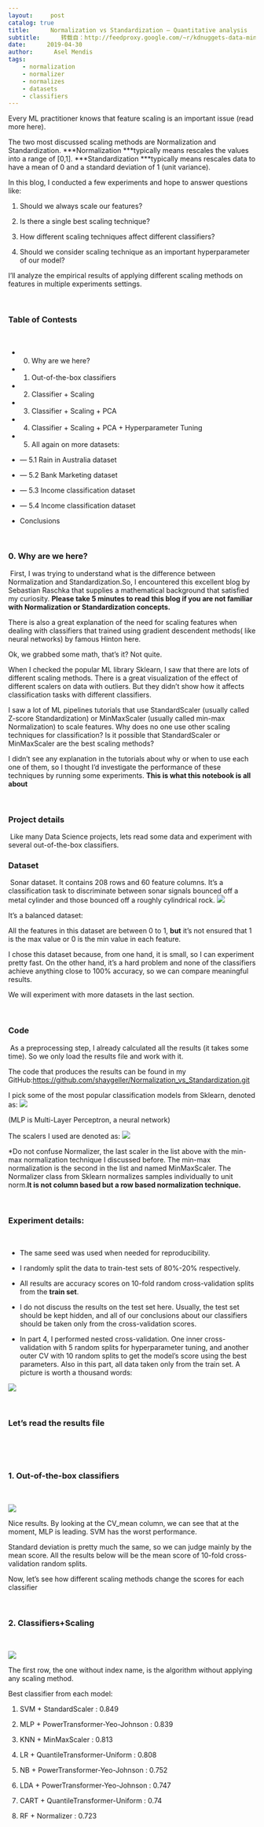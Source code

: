 ```yaml
---
layout:     post
catalog: true
title:      Normalization vs Standardization — Quantitative analysis
subtitle:      转载自：http://feedproxy.google.com/~r/kdnuggets-data-mining-analytics/~3/_qHK8siF9CE/normalization-vs-standardization-quantitative-analysis.html
date:      2019-04-30
author:      Asel Mendis
tags:
    - normalization
    - normalizer
    - normalizes
    - datasets
    - classifiers
---
```




Every ML practitioner knows that feature scaling is an important issue (read more here).

The two most discussed scaling methods are Normalization and Standardization. ***Normalization ***typically means rescales the values into a range of [0,1]. ***Standardization ***typically means rescales data to have a mean of 0 and a standard deviation of 1 (unit variance).

In this blog, I conducted a few experiments and hope to answer questions like:

1. Should we always scale our features?

1. Is there a single best scaling technique?

1. How different scaling techniques affect different classifiers?

1. Should we consider scaling technique as an important hyperparameter of our model?


I’ll analyze the empirical results of applying different scaling methods on features in multiple experiments settings.

 

### Table of Contests

 

- 0. Why are we here?

- 1. Out-of-the-box classifiers

- 2. Classifier + Scaling

- 3. Classifier + Scaling + PCA

- 4. Classifier + Scaling + PCA + Hyperparameter Tuning

- 5. All again on more datasets:

- — 5.1 Rain in Australia dataset

- — 5.2 Bank Marketing dataset

- — 5.3 Income classification dataset

- — 5.4 Income classification dataset

- Conclusions


 

### 0. Why are we here?

 First, I was trying to understand what is the difference between Normalization and Standardization.So, I encountered this excellent blog by Sebastian Raschka that supplies a mathematical background that satisfied my curiosity. **Please take 5 minutes to read this blog if you are not familiar with Normalization or Standardization concepts.**

There is also a great explanation of the need for scaling features when dealing with classifiers that trained using gradient descendent methods( like neural networks) by famous Hinton here.

Ok, we grabbed some math, that’s it? Not quite.

When I checked the popular ML library Sklearn, I saw that there are lots of different scaling methods. There is a great visualization of the effect of different scalers on data with outliers. But they didn’t show how it affects classification tasks with different classifiers.

I saw a lot of ML pipelines tutorials that use StandardScaler (usually called Z-score Standardization) or MinMaxScaler (usually called min-max Normalization) to scale features. Why does no one use other scaling techniques for classification? Is it possible that StandardScaler or MinMaxScaler are the best scaling methods?

I didn’t see any explanation in the tutorials about why or when to use each one of them, so I thought I’d investigate the performance of these techniques by running some experiments. **This is what this notebook is all about**

 

### Project details

 Like many Data Science projects, lets read some data and experiment with several out-of-the-box classifiers.

### Dataset

 Sonar dataset. It contains 208 rows and 60 feature columns. It’s a classification task to discriminate between sonar signals bounced off a metal cylinder and those bounced off a roughly cylindrical rock.
![](https://i.ibb.co/LNSH1B9/sonar-dataset.png)


It’s a balanced dataset:



All the features in this dataset are between 0 to 1, **but** it’s not ensured that 1 is the max value or 0 is the min value in each feature.

I chose this dataset because, from one hand, it is small, so I can experiment pretty fast. On the other hand, it’s a hard problem and none of the classifiers achieve anything close to 100% accuracy, so we can compare meaningful results.

We will experiment with more datasets in the last section.

 

### Code

 As a preprocessing step, I already calculated all the results (it takes some time). So we only load the results file and work with it.

The code that produces the results can be found in my GitHub:https://github.com/shaygeller/Normalization_vs_Standardization.git

I pick some of the most popular classification models from Sklearn, denoted as:
![](http://feedproxy.google.com/wp-content/uploads/sklearn-classification-models.png)


(MLP is Multi-Layer Perceptron, a neural network)

The scalers I used are denoted as:
![](http://feedproxy.google.com/wp-content/uploads/sklearn-scalers.png)


*Do not confuse Normalizer, the last scaler in the list above with the min-max normalization technique I discussed before. The min-max normalization is the second in the list and named MinMaxScaler. The Normalizer class from Sklearn normalizes samples individually to unit norm.**It is not column based but a row based normalization technique.**

 

### Experiment details:

 

- The same seed was used when needed for reproducibility.

- I randomly split the data to train-test sets of 80%-20% respectively.

- All results are accuracy scores on 10-fold random cross-validation splits from the **train set**.

- I do not discuss the results on the test set here. Usually, the test set should be kept hidden, and all of our conclusions about our classifiers should be taken only from the cross-validation scores.

- In part 4, I performed nested cross-validation. One inner cross-validation with 5 random splits for hyperparameter tuning, and another outer CV with 10 random splits to get the model’s score using the best parameters. Also in this part, all data taken only from the train set. A picture is worth a thousand words:

![](http://feedproxy.google.com/wp-content/uploads/cross-validation.png)




 

### Let’s read the results file

 



 

### 1. Out-of-the-box classifiers

 


![](https://www.kdnuggets.com/wp-content/uploads/sonar-dataset-cv.png)


Nice results. By looking at the CV_mean column, we can see that at the moment, MLP is leading. SVM has the worst performance.

Standard deviation is pretty much the same, so we can judge mainly by the mean score. All the results below will be the mean score of 10-fold cross-validation random splits.

Now, let’s see how different scaling methods change the scores for each classifier

 

### 2. Classifiers+Scaling

 


![](http://feedproxy.google.com/wp-content/uploads/model-scaler.png)


The first row, the one without index name, is the algorithm without applying any scaling method.



Best classifier from each model:

1. SVM + StandardScaler : 0.849

1. MLP + PowerTransformer-Yeo-Johnson : 0.839

1. KNN + MinMaxScaler : 0.813

1. LR + QuantileTransformer-Uniform : 0.808

1. NB + PowerTransformer-Yeo-Johnson : 0.752

1. LDA + PowerTransformer-Yeo-Johnson : 0.747

1. CART + QuantileTransformer-Uniform : 0.74

1. RF + Normalizer : 0.723






